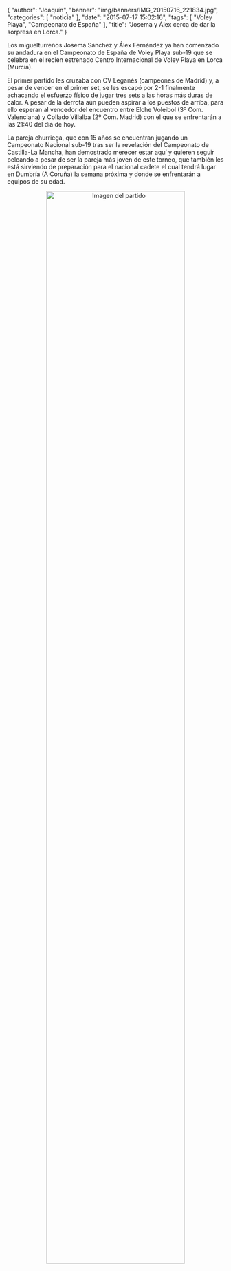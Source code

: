 {
  "author": "Joaquín",
  "banner": "img/banners/IMG_20150716_221834.jpg",
  "categories": [
    "noticia"
  ],
  "date": "2015-07-17 15:02:16",
  "tags": [
    "Voley Playa",
    "Campeonato de España"
  ],
  "title": "Josema y Álex cerca de dar la sorpresa en Lorca."
}

Los miguelturreños Josema Sánchez y Álex Fernández ya han comenzado su andadura en el Campeonato de España de Voley Playa sub-19 que se celebra en el recien estrenado Centro Internacional de Voley Playa en Lorca (Murcia).

El primer partido les cruzaba con CV Leganés (campeones de Madrid) y, a pesar de vencer en el primer set, se les escapó por 2-1 finalmente achacando el esfuerzo físico de jugar tres sets a las horas más duras de calor. A pesar de la derrota aún pueden aspirar a los puestos de arriba, para ello esperan al vencedor del encuentro entre Elche Voleibol (3º Com. Valenciana) y Collado Villalba (2º Com. Madrid) con el que se enfrentarán a las 21:40 del día de hoy.

La pareja churriega, que con 15 años se encuentran jugando un Campeonato Nacional sub-19 tras ser la revelación del Campeonato de Castilla-La Mancha, han demostrado merecer estar aquí y quieren seguir peleando a pesar de ser la pareja más joven de este torneo, que también les está sirviendo de preparación para el nacional cadete el cual tendrá lugar en Dumbría (A Coruña) la semana próxima y donde se enfrentarán a equipos de su edad.

<center>
  <a target="_new" href="http://www.advmiguelturra.org/img/banners/IMG_20150716_221834.jpg">
    <img alt="Imagen del partido" width="80%" align="center"
	src="http://www.advmiguelturra.org/img/banners/IMG_20150716_221834.jpg"/>
  </a>
</center>
